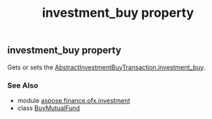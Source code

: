 ﻿---
title: investment_buy property
second_title: Aspose.Finance for Python via .NET API References
description: 
type: docs
weight: 40
url: /python-net/aspose.finance.ofx.investment/buymutualfund/investment_buy/
is_root: false
---

## investment_buy property


Gets or sets the [AbstractInvestmentBuyTransaction.investment_buy](/finance/python-net/aspose.finance.ofx.investment/abstractinvestmentbuytransaction#investment_buy).

### See Also
* module [aspose.finance.ofx.investment](../../)
* class [BuyMutualFund](/finance/python-net/aspose.finance.ofx.investment/buymutualfund)
